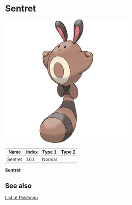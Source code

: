 # Sentret


![Sentret](images/161.png)

| **Name** | **Index** | **Type 1** | **Type 2** |
|----|----|----|----|
| Sentret | 161 | Normal  |  |

**Sentret** 

## See also

[List of Pokémon](../pokemon.md)
